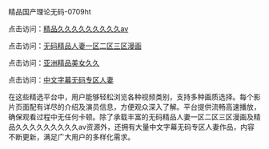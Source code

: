 精品国产理论无码-0709ht

点击访问：<a href="https://heiliaoow5kzm.pages.dev">精品久久久久久久久久久aⅴ</a>

点击访问：<a href="https://heiliao2dmwwy.pages.dev">无码精品人妻一区二区三区漫画</a>

点击访问：<a href="https://heiliaoll4qsx.pages.dev">亚洲精品美女久久</a>

点击访问：<a href="https://heiliaowzu4ur.pages.dev">中文字幕无码专区人妻</a>

在这些精选平台中，用户能够轻松浏览各种视频类别，支持多种画质选择。每个影片页面配有详尽的介绍及演员信息，方便观众深入了解。平台提供流畅高速播放，确保观看过程中无任何卡顿。除了承载丰富的无码精品人妻一区二区三区漫画及精品久久久久久久久久久aⅴ资源外，还拥有大量中文字幕无码专区人妻作品，内容不断更新，满足广大用户的多样化需求。

<span style="display:none;">[Canonical link](）</span>
